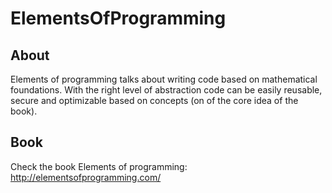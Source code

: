# ElementsOfProgramming

## About
Elements of programming talks about writing code based on mathematical foundations. With the right level of abstraction code can be easily reusable, secure and optimizable based on concepts (on of the core idea of the book).


## Book
Check the book Elements of programming: http://elementsofprogramming.com/
